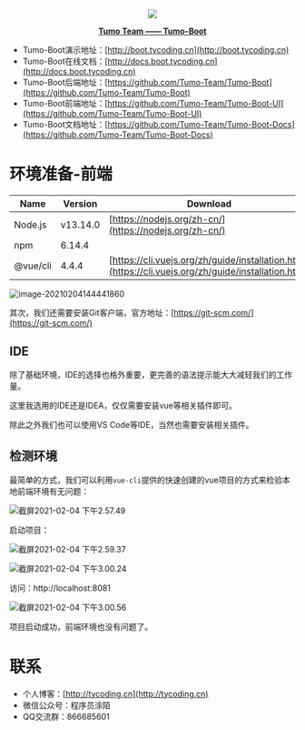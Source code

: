 <p align="center">
    <img src="http://cdn.tycoding.cn/MIK-WxRzP9.png" />
</p>
<p align="center">
    <a href="https://github.com/Tumo-Team" target="_blank">
        <strong>Tumo Team —— Tumo-Boot</strong>
    </a>
</p>


- Tumo-Boot演示地址：[http://boot.tycoding.cn](http://boot.tycoding.cn)
- Tumo-Boot在线文档：[http://docs.boot.tycoding.cn](http://docs.boot.tycoding.cn)
- Tumo-Boot后端地址：[https://github.com/Tumo-Team/Tumo-Boot](https://github.com/Tumo-Team/Tumo-Boot)
- Tumo-Boot前端地址：[https://github.com/Tumo-Team/Tumo-Boot-UI](https://github.com/Tumo-Team/Tumo-Boot-UI)
- Tumo-Boot文档地址：[https://github.com/Tumo-Team/Tumo-Boot-Docs](https://github.com/Tumo-Team/Tumo-Boot-Docs)



# 环境准备-前端

| Name     | Version  | Download                                                     |
| -------- | -------- | ------------------------------------------------------------ |
| Node.js  | v13.14.0 | [https://nodejs.org/zh-cn/](https://nodejs.org/zh-cn/)       |
| npm      | 6.14.4   |                                                              |
| @vue/cli | 4.4.4    | [https://cli.vuejs.org/zh/guide/installation.html](https://cli.vuejs.org/zh/guide/installation.html) |

![image-20210204144441860](http://cdn.tycoding.cn/20210204144441.png)

其次，我们还需要安装Git客户端，官方地址：[https://git-scm.com/](https://git-scm.com/)

## IDE

除了基础环境，IDE的选择也格外重要，更完善的语法提示能大大减轻我们的工作量。

这里我选用的IDE还是IDEA，仅仅需要安装vue等相关插件即可。

除此之外我们也可以使用VS Code等IDE，当然也需要安装相关插件。

## 检测环境

最简单的方式，我们可以利用`vue-cli`提供的快速创建的vue项目的方式来检验本地前端环境有无问题：

![截屏2021-02-04 下午2.57.49](http://cdn.tycoding.cn/20210204145753.png)

启动项目：

![截屏2021-02-04 下午2.59.37](http://cdn.tycoding.cn/20210204145939.png)

![截屏2021-02-04 下午3.00.24](http://cdn.tycoding.cn/20210204150026.png)

访问：http://localhost:8081

![截屏2021-02-04 下午3.00.56](http://cdn.tycoding.cn/20210204150101.png)

项目启动成功，前端环境也没有问题了。

# 联系

- 个人博客：[http://tycoding.cn](http://tycoding.cn)
- 微信公众号：程序员涂陌
- QQ交流群：866685601

